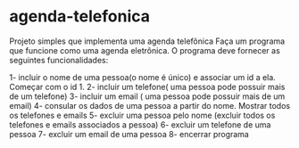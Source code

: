 # agenda-telefonica
Projeto simples que implementa uma agenda telefônica
Faça um programa que funcione como uma agenda eletrônica. O programa deve fornecer as
seguintes funcionalidades:

1- incluir o nome de uma pessoa(o nome é único) e associar um id a ela. Começar com o id 1.
2- incluir um telefone( uma pessoa pode possuir mais de um telefone)
3- incluir um email ( uma pessoa pode possuir mais de um email)
4- consular os dados de uma pessoa a partir do nome. Mostrar todos os telefones e emails
5- excluir uma pessoa pelo nome (excluir todos os telefones e emails associados a pessoa)
6- excluir um telefone de uma pessoa
7- excluir um email de uma pessoa
8- encerrar programa
